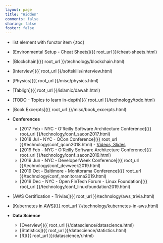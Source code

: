 ```yaml
---
layout: page
title: "Hidden"
comments: false
sharing: false
footer: false
---
```


* list element with functor item
{:toc}

* [Environmental Setup - Cheat Sheets]({{ root_url }}/cheat-sheets.html)
* [Blockchain]({{ root_url }}/technology/blockchain.html)
* [Interview]({{ root_url }}/softskills/interview.html)
* [Physics]({{ root_url }}/misc/physics.html)
* [Tabligh]({{ root_url }}/islamic/dawah.html)
* [TODO - Topics to learn in-depth]({{ root_url }}/technology/todo.html)
* [Book Excerpts]({{ root_url }}/misc/book_excerpts.html)
* __Conferences__
	* [2017 Feb - NYC - O'Reilly Software Architecture Conference]({{ root_url }}/technology/conf_sacon2017.html)
	* [2018 Jul - NYC - QCon Conference]({{ root_url }}/technology/conf_qcon2018.html) - [Videos, Slides](https://qconnewyork.com/video-schedule)
	* [2019 Feb - NYC - O'Reilly Software Architecture Conference]({{ root_url }}/technology/conf_sacon2019.html)
	* [2019 Jun - NYC - DeveloperWeek Conference]({{ root_url }}/technology/conf_devweek2019.html)
	* [2019 Oct - Baltimore - Monitorama Conference]({{ root_url }}/technology/conf_monitorama2019.html)
	* [2019 Dec - NYC - Open FinTech Forum - Linux Foundation]({{ root_url }}/technology/conf_linuxfoundation2019.html)


* [AWS Certification - Trivias]({{ root_url }}/technology/aws_trivia.html)
* [Kubernetes in AWS]({{ root_url }}/technology/kubernetes-in-aws.html)

* __Data Science__
	* [Overview]({{ root_url }}/datascience/datascience.html)
	* [Statistics]({{ root_url }}/datascience/statistics.html)
	* [R]({{ root_url }}/datascience/r.html)